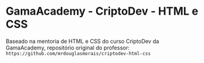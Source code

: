 # GamaAcademy - CriptoDev - HTML e CSS

Baseado na mentoria de HTML e CSS do curso CriptoDev da GamaAcademy, repositório original do professor:
`https://github.com/mrdouglasmorais/criptodev-html-css`
